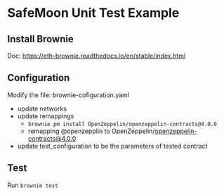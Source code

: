 # SafeMoon Unit Test Example

## Install Brownie
Doc: https://eth-brownie.readthedocs.io/en/stable/index.html

## Configuration
Modify the file: brownie-cofiguration.yaml
- update networks
- update remappings
  - `brownie pm install OpenZeppelin/openzeppelin-contracts@4.0.0`
  - remapping @openzepplin to OpenZeppelin/openzeppelin-contracts@4.0.0
- update test_configuration to be the parameters of tested contract

## Test
Run `brownie test`
